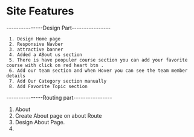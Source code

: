 # Site Features 
  ---------------Design Part----------------
    
     1. Design Home page 
     2. Responsive Navber
     3. attractive banner
     4. Added a ABout us section
     5. There is have peopuler course section you can add your favorite course with click on red heart btn .
     6. Add our team section and when Hover you can see the team member details 
     7. Add Our Category section manually
     8. Add Favorite Topic section

 ---------------Routing part----------------
 1. About
  1. Create About page on about Route 
  2. Design About Page.
2. 

